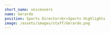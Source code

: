 ```yaml
---
short_name: voiceovers
name: Gerardo
position: Sports Director<br>Sports Highlights
image: /assets/images/staff/Gerardo.png
---
```

